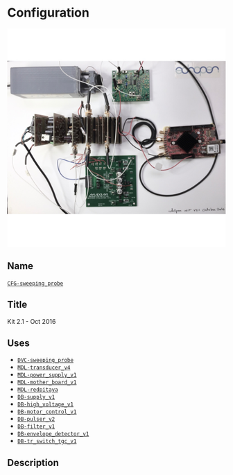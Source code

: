 # Configuration
![](viewme.jpg)

## Name
[`CFG-sweeping_probe`]()

## Title
Kit 2.1 - Oct 2016

## Uses
* [`DVC-sweeping_probe`](../../mecanic/device/DVC-sweeping_probe)
* [`MDL-transducer_v4`](../../electronic/modules/hardware/MDL-transducer/MDL-transducer_v4)
* [`MDL-power_supply_v1`](../../electronic/modules/hardware/MDL-power_supply/MDL-power_supply_v1)
* [`MDL-mother_board_v1`](../../electronic/modules/hardware/MDL-mother_board)
* [`MDL-redpitaya`](../../electronic/modules/hardware/MDL-redpitaya)
* [`DB-supply_v1`](../../electronic/daughter_boards/DB-supply/DB-supply_v1)
* [`DB-high_voltage_v1`](../../electronic/daughter_boards/DB-high_voltage/DB-high_voltage_v1)
* [`DB-motor_control_v1`](../../electronic/daughter_boards/DB-motor_control/DB-motor_control_v1)
* [`DB-pulser_v2`](../../electronic/daughter_boards/DB-pulser/DB-pulser_v2)
* [`DB-filter_v1`](../../electronic/daughter_boards/DB-filter/DB-filter_v1)
* [`DB-envelope_detector_v1`](../../electronic/daughter_boards/DB-envelope_detector/DB-envelope_detector_v1)
* [`DB-tr_switch_tgc_v1`](../../electronic/daughter_boards/DB-tr_switch_tgc/DB-tr_switch_tgc_v1)

## Description
